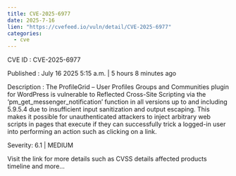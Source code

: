 ```yaml
--- 
title: CVE-2025-6977
date: 2025-7-16
lien: "https://cvefeed.io/vuln/detail/CVE-2025-6977"
categories:
  - cve
---
```


CVE ID : CVE-2025-6977

Published :  July 16
2025
5:15 a.m. | 5 hours
8 minutes ago

Description : The ProfileGrid – User Profiles
Groups and Communities plugin for WordPress is vulnerable to Reflected Cross-Site Scripting via the ‘pm_get_messenger_notification’ function in all versions up to
and including
5.9.5.4 due to insufficient input sanitization and output escaping. This makes it possible for unauthenticated attackers to inject arbitrary web scripts in pages that execute if they can successfully trick a logged-in user into performing an action such as clicking on a link.

Severity: 6.1 | MEDIUM

Visit the link for more details
such as CVSS details
affected products
timeline
and more...
